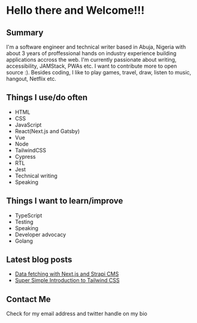 # Hello there and Welcome!!!

## Summary
I'm a software engineer and technical writer based in Abuja, Nigeria with about 3 years of proffessional hands on industry experience building applications accross the web. I'm currently passionate about writing, accessibility, JAMStack, PWAs etc. I want to contribute more to open source :). Besides coding, I like to play games, travel, draw, listen to music, hangout, Netflix etc.

## Things I use/do often
- HTML
- CSS
- JavaScript
- React(Next.js and Gatsby)
- Vue
- Node
- TailwindCSS
- Cypress
- RTL
- Jest
- Technical writing
- Speaking

## Things I want to learn/improve
- TypeScript
- Testing
- Speaking
- Developer advocacy
- Golang

## Latest blog posts
- [Data fetching with Next.js and Strapi CMS](https://blog.logrocket.com/introduction-to-data-fetching-with-next-js-and-strapi-cms/)
- [Super Simple Introduction to Tailwind CSS](https://francisudeji.com/blog/super-simple-introduction-to-tailwindcss)

## Contact Me
Check for my email address and twitter handle on my bio
